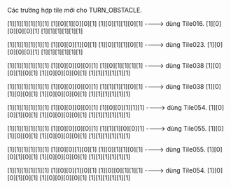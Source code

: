 ﻿Các trường hợp tile mới cho TURN_OBSTACLE.

[1][1][1][1][1][1]
[1][0][1][0][0][1]
[1][0][1][1][0][1]      ----> dùng Tile016.
[1][0][0][0][0][1]
[1][1][1][1][1][1]


[1][1][1][1][1][1]
[1][0][0][1][0][1]
[1][0][1][1][0][1]      ----> dùng Tile023.
[1][0][0][0][0][1]
[1][1][1][1][1][1]


[1][1][1][1][1][1]
[1][0][0][0][0][1]
[1][0][1][1][1][1]      ----> dùng Tile038
[1][0][0][1][0][1]
[1][0][0][0][0][1]
[1][1][1][1][1][1]

[1][1][1][1][1][1]
[1][0][0][0][0][1]
[1][1][1][1][0][1]      ----> dùng Tile038
[1][0][1][0][0][1]
[1][0][0][0][0][1]
[1][1][1][1][1][1]


[1][1][1][1][1][1]
[1][0][0][0][0][1]
[1][0][0][1][1][1]      ----> dùng Tile054.
[1][0][0][1][0][1]
[1][0][0][0][0][1]
[1][1][1][1][1][1]


[1][1][1][1][1][1]
[1][0][0][0][0][1]
[1][1][1][0][0][1]      ----> dùng Tile055.
[1][0][1][0][0][1]
[1][0][0][0][0][1]
[1][1][1][1][1][1]


[1][1][1][1][1][1]
[1][0][0][1][0][1]
[1][0][1][1][0][1]      ----> dùng Tile055.
[1][0][0][1][0][1]
[1][0][0][0][0][1]
[1][1][1][1][1][1]

[1][1][1][1][1][1]
[1][0][0][1][0][1]
[1][0][0][1][1][1]      ----> dùng Tile054.
[1][0][0][1][0][1]
[1][0][0][0][0][1]
[1][1][1][1][1][1]

